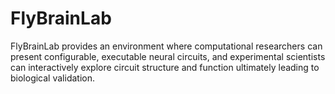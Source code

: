 # FlyBrainLab
FlyBrainLab provides an environment where computational researchers can present configurable, executable neural circuits, and experimental scientists can interactively explore circuit structure and function ultimately leading to biological validation.
